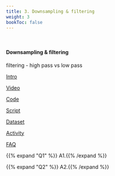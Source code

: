 ```yaml
---
title: 3. Downsampling & filtering
weight: 3
bookToc: false
---
```

<br>

#### Downsampling & filtering

filtering - high pass vs low pass

<u> Intro</u>

<u> Video</u>

<u> Code</u>

<u> Script</u>

<u> Dataset</u>

<u> Activity</u>

<u>FAQ</u>

{{% expand "Q1" %}}
A1.{{% /expand %}}

{{% expand "Q2" %}}
A2.{{% /expand %}}